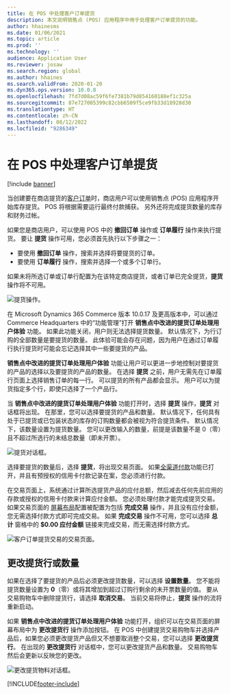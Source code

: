```yaml
---
title: 在 POS 中处理客户订单提货
description: 本文说明销售点 (POS) 应用程序中用于处理客户订单提货的功能。
author: hhainesms
ms.date: 01/06/2021
ms.topic: article
ms.prod: ''
ms.technology: ''
audience: Application User
ms.reviewer: josaw
ms.search.region: global
ms.author: hhaines
ms.search.validFrom: 2020-01-20
ms.dyn365.ops.version: 10.0.8
ms.openlocfilehash: 7fd7d08ac59f6fe7381b79d854160188ef1c325a
ms.sourcegitcommit: 87e727005399c82cbb6509f5ce9fb33d18928d30
ms.translationtype: HT
ms.contentlocale: zh-CN
ms.lasthandoff: 08/12/2022
ms.locfileid: "9286349"
---
```

# <a name="process-customer-order-pickups-in-pos"></a>在 POS 中处理客户订单提货

[!include [banner](includes/banner.md)]

当创建要在商店提货的[客户订单](customer-orders-overview.md)时，商店用户可以使用销售点 (POS) 应用程序开始库存提货。 POS 将根据需要运行最终付款捕获。 另外还将完成提货数量的库存和财务过帐。

如果您是商店用户，可以使用 POS 中的 **撤回订单** 操作或 **订单履行** 操作来执行提货。 要让 **提货** 操作可用，您必须首先执行以下步骤之一：

- 要使用 **撤回订单** 操作，搜索并选择将要提货的订单。
- 要使用 **订单履行** 操作，搜索并选择一个或多个订单行。

如果未将所选订单或订单行配置为在该特定商店提货，或者订单已完全提货，**提货** 操作将不可用。

![提货操作。](media/pickupoperation.png)

在 Microsoft Dynamics 365 Commerce 版本 10.0.17 及更高版本中，可以通过 Commerce Headquarters 中的“功能管理”打开 **销售点中改进的提货订单处理用户体验** 功能。 如果此功能关闭，用户则无法选择提货数量。 默认情况下，为行订购的全部数量是要提货的数量。 此体验可能会存在问题，因为用户在通过订单履行执行提货时可能会忘记选择其中一些要提货的产品。

**销售点中改进的提货订单处理用户体验** 功能让用户可以更进一步地控制对要提货的产品的选择以及要提货的产品的数量。 在选择 **提货** 之前，用户无需先在订单履行页面上选择销售订单的每一行。 可以提货的所有产品都会显示。 用户可以为提货指定多个行，即使只选择了一个产品行。

当 **销售点中改进的提货订单处理用户体验** 功能打开时，选择 **提货** 操作，**提货** 对话框将出现。 在那里，您可以选择要提货的产品和数量。 默认情况下，任何具有处于已提货或已包装状态的库存的订购数量都会被视为符合提货条件。 默认情况下，该数量设置为提货数量。 您可以更改输入的数量，前提是该数量不是 0（零）且不超过所选行的未结总数量（即未开票）。

![提货对话框。](media/pickupselect.png)

选择要提货的数量后，选择 **提货**，将出现交易页面。 如果[全渠道付款](omni-channel-payments.md)功能已打开，并且有预授权的信用卡付款记录在案，您必须进行付款。

在交易页面上，系统通过计算所选提货产品的应付总额，然后减去任何先前应用的存款或授权的信用卡付款来计算应付金额。 您必须处理付款才能完成提货交易。 如果交易页面的 [屏幕布局](pos-screen-layouts.md)配置被配置为包括 **完成交易** 操作，并且没有应付金额，您无需选择付款方式即可完成交易。 如果 **完成交易** 操作不可用，您可以选择 **总计** 窗格中的 **$0.00 应付金额** 链接来完成交易，而无需选择付款方式。

![客户订单提货交易的交易页面。](media/pickupcart.png)

## <a name="changing-pickup-lines-or-quantities"></a>更改提货行或数量

如果在选择了要提货的产品后必须更改提货数量，可以选择 **设置数量**。 您不能将提货数量设置为 **0**（零）或将其增加到超过订购行剩余的未开票数量的值。 要从交易购物车中删除提货行，请选择 **取消交易**。 当前交易将停止，**提货** 操作的流将重新启动。

如果 **销售点中改进的提货订单处理用户体验** 功能打开，组织可以在交易页面的屏幕布局中为 **更改提货行** 操作添加按钮。 在 POS 中创建提货交易购物车并选择产品后，如果您必须更改提货产品但又不想要取消整个交易，您可以选择 **更改提货行**。 在出现的 **更改提货行** 对话框中，您可以更改提货产品和数量。 交易购物车然后会更新以反映您的更改。

![更改提货物料对话框。](media/pickupchange.png)


[!INCLUDE[footer-include](../includes/footer-banner.md)]
